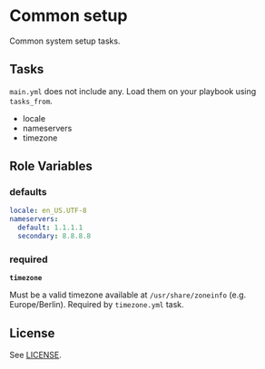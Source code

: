 Common setup
============

Common system setup tasks.

Tasks
-----

`main.yml` does not include any. Load them on your playbook using `tasks_from`.

- locale
- nameservers
- timezone

Role Variables
--------------

### defaults

```yaml
locale: en_US.UTF-8
nameservers:
  default: 1.1.1.1
  secondary: 8.8.8.8
```

### required

**`timezone`**

Must be a valid timezone available at `/usr/share/zoneinfo` (e.g. Europe/Berlin). Required by `timezone.yml` task.

License
-------

See [LICENSE](https://github.com/miquecg/ansible-roles/blob/master/LICENSE).
